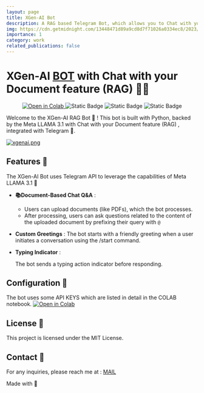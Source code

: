 ```yaml
---
layout: page
title: XGen-AI Bot
description: A RAG based Telegram Bot, which allows you to Chat with your documents, privately.
img: https://cdn.getmidnight.com/13448471d89a9cd8d7f71026a0334ec8/2023/05/AI-trading-bots-best-practices.png
importance: 1
category: work
related_publications: false
---
```


# XGen-AI [BOT](https://t.me/x_genai_bot) with Chat with your Document feature (RAG) 🤖📖
<p>  
</p>
<p>  
</p>
<div align='center'>
<a href="https://colab.research.google.com/github/xprabhudayal/xgen-ai/blob/main/public_llama3_1_rag_bot.ipynb" target="_blank">
  <img src="https://colab.research.google.com/assets/colab-badge.svg" alt="Open in Colab"/>
</a>
<img alt="Static Badge" src="https://img.shields.io/badge/made%20with%20python-purple">
<img alt="Static Badge" src="https://img.shields.io/badge/Backed%20by-Meta%20LLAMA%203.1-white">
<img alt="Static Badge" src="https://img.shields.io/badge/Coded%20by-Prabhudayal-blue">


</div>
<p>  
</p>
<p>  
</p>
Welcome to the XGen-AI RAG Bot 🤖 ! This bot is built with Python, 
backed by the Meta LLAMA 3.1 with Chat with your Document feature (RAG) , integrated with Telegram 💖.

[![xgenai.png](https://i.postimg.cc/Jz3dQcqy/xgenai.png)](https://postimg.cc/ZWRcbNXZ)


## Features 🌟
The XGen-AI Bot uses Telegram API to leverage the capabilities of Meta LLAMA 3.1 💝

- **📚Document-Based Chat Q&A** :
    
   - Users can upload documents (like PDFs), which the bot processes.
    - After processing, users can ask questions related to the content of the uploaded document by prefixing their query with `@`
 

- **Custom Greetings** :
    The bot starts with a friendly greeting when a user initiates a conversation using the /start command.
    
- **Typing Indicator** :
    
    The bot sends a typing action indicator before responding.

 


## Configuration 🚀
The bot uses some API KEYS which are listed in detail in the COLAB notebook.
<a href="https://colab.research.google.com/github/xprabhudayal/xgen-ai/blob/main/public_llama3_1_rag_bot.ipynb" target="_blank">
  <img src="https://colab.research.google.com/assets/colab-badge.svg" alt="Open in Colab"/>
</a>


## License 📄
This project is licensed under the MIT License.

## Contact 📧
For any inquiries, please reach me at : [MAIL](mailto:pradachan@tuta.io )


Made with 💖

